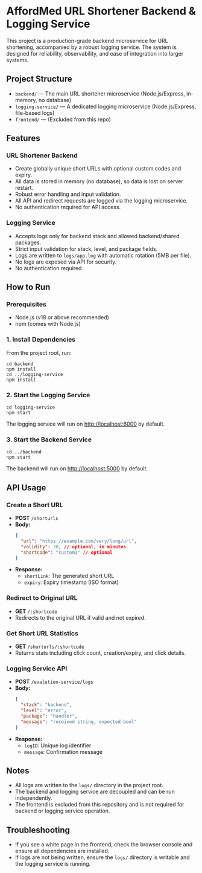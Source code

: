 # AffordMed URL Shortener Backend & Logging Service

This project is a production-grade backend microservice for URL shortening, accompanied by a robust logging service. The system is designed for reliability, observability, and ease of integration into larger systems.

## Project Structure

- `backend/` — The main URL shortener microservice (Node.js/Express, in-memory, no database)
- `logging-service/` — A dedicated logging microservice (Node.js/Express, file-based logs)
- `frontend/` — (Excluded from this repo)

## Features

### URL Shortener Backend
- Create globally unique short URLs with optional custom codes and expiry.
- All data is stored in memory (no database), so data is lost on server restart.
- Robust error handling and input validation.
- All API and redirect requests are logged via the logging microservice.
- No authentication required for API access.

### Logging Service
- Accepts logs only for backend stack and allowed backend/shared packages.
- Strict input validation for stack, level, and package fields.
- Logs are written to `logs/app.log` with automatic rotation (5MB per file).
- No logs are exposed via API for security.
- No authentication required.

## How to Run

### Prerequisites
- Node.js (v18 or above recommended)
- npm (comes with Node.js)

### 1. Install Dependencies
From the project root, run:

```
cd backend
npm install
cd ../logging-service
npm install
```

### 2. Start the Logging Service
```
cd logging-service
npm start
```
The logging service will run on [http://localhost:6000](http://localhost:6000) by default.

### 3. Start the Backend Service
```
cd ../backend
npm start
```
The backend will run on [http://localhost:5000](http://localhost:5000) by default.

## API Usage

### Create a Short URL
- **POST** `/shorturls`
- **Body:**
  ```json
  {
    "url": "https://example.com/very/long/url",
    "validity": 30, // optional, in minutes
    "shortcode": "custom1" // optional
  }
  ```
- **Response:**
  - `shortLink`: The generated short URL
  - `expiry`: Expiry timestamp (ISO format)

### Redirect to Original URL
- **GET** `/:shortcode`
- Redirects to the original URL if valid and not expired.

### Get Short URL Statistics
- **GET** `/shorturls/:shortcode`
- Returns stats including click count, creation/expiry, and click details.

### Logging Service API
- **POST** `/evalution-service/logs`
- **Body:**
  ```json
  {
    "stack": "backend",
    "level": "error",
    "package": "handler",
    "message": "received string, expected bool"
  }
  ```
- **Response:**
  - `logID`: Unique log identifier
  - `message`: Confirmation message

## Notes
- All logs are written to the `logs/` directory in the project root.
- The backend and logging service are decoupled and can be run independently.
- The frontend is excluded from this repository and is not required for backend or logging service operation.

## Troubleshooting
- If you see a white page in the frontend, check the browser console and ensure all dependencies are installed.
- If logs are not being written, ensure the `logs/` directory is writable and the logging service is running.
